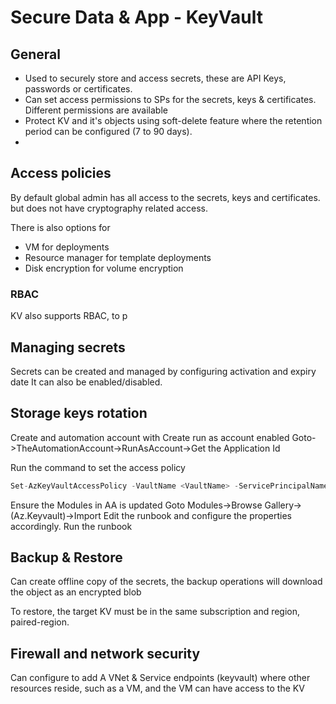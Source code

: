 # Secure Data & App - KeyVault

## General

* Used to securely store and access secrets, these are API Keys, passwords or certificates.
* Can set access permissions to SPs for the secrets, keys & certificates. Different permissions are available
* Protect KV and it's objects using soft-delete feature where the retention period can be configured (7 to 90 days).
*

## Access policies

By default global admin has all access to the secrets, keys and certificates. but does not have cryptography related access.

There is also options for
* VM for deployments
* Resource manager for template deployments
* Disk encryption for volume encryption

### RBAC

KV also supports RBAC, to p

## Managing secrets

Secrets can be created and managed by configuring activation and expiry date
It can also be enabled/disabled.

## Storage keys rotation

Create and automation account with Create run as account enabled
Goto->TheAutomationAccount->RunAsAccount->Get the Application Id

Run the command to set the access policy

```c#
Set-AzKeyVaultAccessPolicy -VaultName <VaultName> -ServicePrincipalName <TheApplicationId> -PermissionsToSecrets Set
```

Ensure the Modules in AA is updated 
Goto Modules->Browse Gallery->(Az.Keyvault)->Import
Edit the runbook and configure the properties accordingly.
Run the runbook

## Backup & Restore

Can create offline copy of the secrets, the backup operations will download the object as an encrypted blob

To restore, the target KV must be in the same subscription and region, paired-region.

## Firewall and network security

Can configure to add A VNet & Service endpoints (keyvault) where other resources reside, such as a VM, and the VM can have access to the KV

